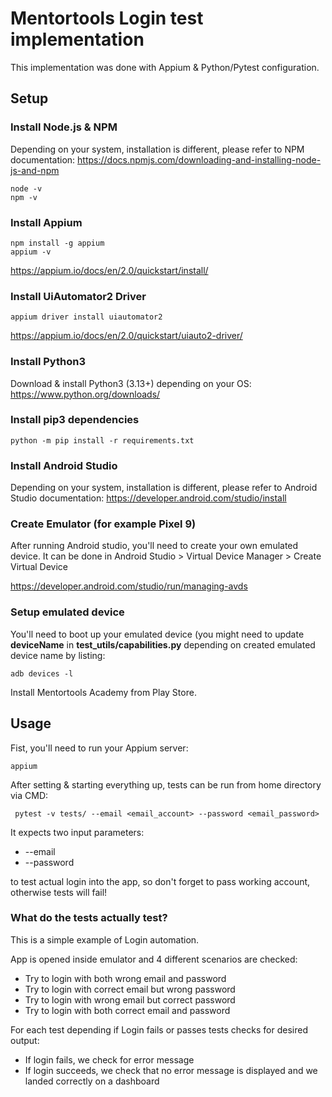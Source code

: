 # Mentortools Login test implementation

This implementation was done with Appium & Python/Pytest configuration.

## Setup

### Install Node.js & NPM
Depending on your system, installation is different, please refer to NPM documentation:
https://docs.npmjs.com/downloading-and-installing-node-js-and-npm

```
node -v
npm -v
```

### Install Appium
```
npm install -g appium
appium -v
```

https://appium.io/docs/en/2.0/quickstart/install/

### Install UiAutomator2 Driver
```
appium driver install uiautomator2
```
https://appium.io/docs/en/2.0/quickstart/uiauto2-driver/

### Install Python3
Download & install Python3 (3.13+) depending on your OS:
https://www.python.org/downloads/

### Install pip3 dependencies
```
python -m pip install -r requirements.txt
```

### Install Android Studio
Depending on your system, installation is different, please refer to Android Studio documentation:
https://developer.android.com/studio/install

### Create Emulator (for example Pixel 9)
After running Android studio, you'll need to create your own emulated device.
It can be done in Android Studio > Virtual Device Manager > Create Virtual Device

https://developer.android.com/studio/run/managing-avds

### Setup emulated device
You'll need to boot up your emulated device (you might need to update **deviceName** in **test_utils/capabilities.py** depending on created emulated device name by listing:
```
adb devices -l
```

Install Mentortools Academy from Play Store.

## Usage
Fist, you'll need to run your Appium server:
```
appium
```

After setting & starting everything up, tests can be run from home directory via CMD:
```
 pytest -v tests/ --email <email_account> --password <email_password>
```

It expects two input parameters:
 -  --email
 -  --password

to test actual login into the app, so don't forget to pass working account, otherwise tests will fail!

### What do the tests actually test?
This is a simple example of Login automation.

App is opened inside emulator and 4 different scenarios are checked:
- Try to login with both wrong email and password
- Try to login with correct email but wrong password
- Try to login with wrong email but correct password
- Try to login with both correct email and password

For each test depending if Login fails or passes tests checks for desired output:
- If login fails, we check for error message
- If login succeeds, we check that no error message is displayed and we landed correctly on a dashboard